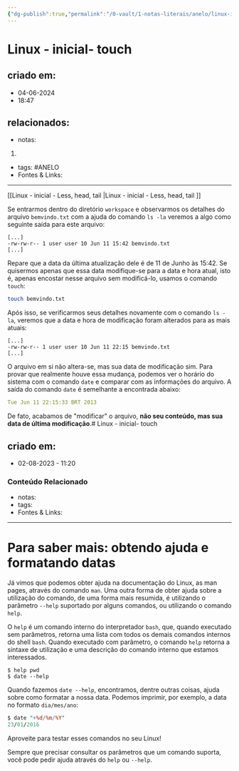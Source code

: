 ```yaml
---
{"dg-publish":true,"permalink":"/0-vault/1-notas-literais/anelo/linux-inicial-touch/","tags":["ANELO"],"dgHomeLink":true,"dgShowLocalGraph":true,"dgShowFileTree":true,"dgEnableSearch":true,"noteIcon":""}
---
```


# Linux - inicial- touch

## criado em: 
- 04-06-2024
- 18:47
## relacionados:
- notas:
1. 
- tags: #ANELO 
- Fontes & Links: 
---

[[Linux - inicial  - Less, head, tail \|Linux - inicial  - Less, head, tail ]]

Se entrarmos dentro do diretório `workspace` e observarmos os detalhes do arquivo `bemvindo.txt` com a ajuda do comando `ls -la` veremos a algo como seguinte saída para este arquivo:

```less
[...]
-rw-rw-r-- 1 user user 10 Jun 11 15:42 bemvindo.txt
[...]
```

Repare que a data da última atualização dele é de 11 de Junho às 15:42. Se quisermos apenas que essa data modifique-se para a data e hora atual, isto é, apenas encostar nesse arquivo sem modificá-lo, usamos o comando `touch`:

```bash
touch bemvindo.txt
```

Após isso, se verificarmos seus detalhes novamente com o comando `ls -la`, veremos que a data e hora de modificação foram alterados para as mais atuais:

```less
[...]
-rw-rw-r-- 1 user user 10 Jun 11 22:15 bemvindo.txt
[...]
```

O arquivo em si não altera-se, mas sua data de modificação sim. Para provar que realmente houve essa mudança, podemos ver o horário do sistema com o comando `date` e comparar com as informações do arquivo. A saída do comando `date` é semelhante a encontrada abaixo:

```yaml
Tue Jun 11 22:15:33 BRT 2013
```

De fato, acabamos de "modificar" o arquivo, **não seu conteúdo, mas sua data de última modificação**.# Linux - inicial- touch

## criado em: 
-  02-08-2023 - 11:20

### Conteúdo Relacionado
- notas: 
- tags: 
- Fontes & Links: 

---

# Para saber mais: obtendo ajuda e formatando datas

Já vimos que podemos obter ajuda na documentação do Linux, as man pages, através do comando `man`. Uma outra forma de obter ajuda sobre a utilização do comando, de uma forma mais resumida, é utilizando o parâmetro `--help` suportado por alguns comandos, ou utilizando o comando `help`.

O `help` é um comando interno do interpretador `bash`, que, quando executado sem parâmetros, retorna uma lista com todos os demais comandos internos do shell `bash`. Quando executado com parâmetro, o comando `help` retorna a sintaxe de utilização e uma descrição do comando interno que estamos interessados.

```shell
$ help pwd
$ date --help
```

Quando fazemos `date --help`, encontramos, dentre outras coisas, ajuda sobre como formatar a nossa data. Podemos imprimir, por exemplo, a data no formato `dia/mes/ano`:

```perl
$ date "+%d/%m/%Y"
23/01/2016
```

Aproveite para testar esses comandos no seu Linux!

Sempre que precisar consultar os parâmetros que um comando suporta, você pode pedir ajuda através do `help` ou `--help`.